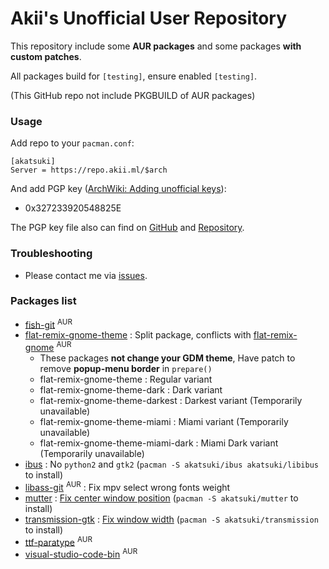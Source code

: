 # Akii's Unofficial User Repository

This repository include some **AUR packages** and some packages **with custom patches**.

All packages build for `[testing]`, ensure enabled `[testing]`.

(This GitHub repo not include PKGBUILD of AUR packages)

### Usage

Add repo to your `pacman.conf`:

```
[akatsuki]
Server = https://repo.akii.ml/$arch
```

And add PGP key ([ArchWiki: Adding unofficial keys](https://wiki.archlinux.org/index.php/Pacman/Package_signing#Adding_unofficial_keys)):

* 0x327233920548825E

The PGP key file also can find on [GitHub](https://github.com/akiirui/repo/blob/master/akatsuki.pub) and [Repository](https://repo.akii.ml/akatsuki.pub).

### Troubleshooting

* Please contact me via [issues](https://github.com/akiirui/repo/issues/new).

### Packages list

- [fish-git](https://aur.archlinux.org/packages/fish-git/) <sup>AUR</sup>
- [flat-remix-gnome-theme](https://github.com/akiirui/repo/tree/master/flat-remix-gnome-theme) : Split package, conflicts with [flat-remix-gnome](https://aur.archlinux.org/packages/flat-remix-gnome/) <sup>AUR</sup>
    - These packages **not change your GDM theme**, Have patch to remove **popup-menu border** in `prepare()`
    - flat-remix-gnome-theme : Regular variant
    - flat-remix-gnome-theme-dark : Dark variant
    - flat-remix-gnome-theme-darkest : Darkest variant (Temporarily unavailable)
    - flat-remix-gnome-theme-miami : Miami variant (Temporarily unavailable)
    - flat-remix-gnome-theme-miami-dark : Miami Dark variant (Temporarily unavailable)
- [ibus](https://github.com/akiirui/repo/tree/master/ibus) : No `python2` and `gtk2` (`pacman -S akatsuki/ibus akatsuki/libibus` to install)
- [libass-git](https://aur.archlinux.org/packages/libass-git/) <sup>AUR</sup> : Fix mpv select wrong fonts weight
- [mutter](https://github.com/akiirui/repo/tree/master/mutter) : [Fix center window position](http://gitlab.gnome.org/GNOME/mutter/merge_requests/962) (`pacman -S akatsuki/mutter` to install)
- [transmission-gtk](https://github.com/akiirui/repo/tree/master/transmission-gtk) : [Fix window width](https://github.com/transmission/transmission/pull/1069) (`pacman -S akatsuki/transmission` to install)
- [ttf-paratype](https://aur.archlinux.org/packages/ttf-paratype/) <sup>AUR</sup>
- [visual-studio-code-bin](https://aur.archlinux.org/packages/visual-studio-code-bin/) <sup>AUR</sup>
